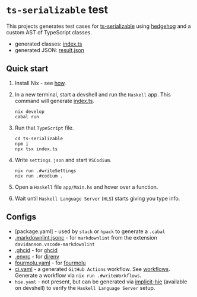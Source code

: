 # `ts-serializable` test

This projects generates test cases for [ts-serializable](https://github.com/LabEG/Serializable) using [hedgehog](https://hackage.haskell.org/package/hedgehog) and a custom AST of TypeScript classes.

- generated classes: [index.ts](./ts-serializable/index.ts)
- generated JSON: [result.json](./ts-serializable/result.json)

## Quick start

1. Install Nix - see [how](https://github.com/deemp/flakes/blob/main/README/InstallNix.md).

1. In a new terminal, start a devshell and run the `Haskell` app. This command will generate [index.ts](./ts-serializable/index.ts).

    ```console
    nix develop
    cabal run
    ```

1. Run that `TypeScript` file.

    ```console
    cd ts-serializable
    npm i
    npx tsx index.ts
    ```

1. Write `settings.json` and start `VSCodium`.

    ```console
    nix run .#writeSettings
    nix run .#codium .
    ```

1. Open a `Haskell` file `app/Main.hs` and hover over a function.

1. Wait until `Haskell Language Server` (`HLS`) starts giving you type info.

## Configs

- [package.yaml] - used by `stack` or `hpack` to generate a `.cabal`
- [.markdownlint.jsonc](./.markdownlint.jsonc) - for `markdownlint` from the extension `davidanson.vscode-markdownlint`
- [.ghcid](./.ghcid) - for [ghcid](https://github.com/ndmitchell/ghcid)
- [.envrc](./.envrc) - for [direnv](https://github.com/direnv/direnv)
- [fourmolu.yaml](./fourmolu.yaml) - for [fourmolu](https://github.com/fourmolu/fourmolu#configuration)
- [ci.yaml](.github/workflows/ci.yaml) - a generated `GitHub Actions` workflow. See [workflows](https://github.com/deemp/flakes/tree/main/workflows). Generate a workflow via `nix run .#writeWorkflows`.
- `hie.yaml` - not present, but can be generated via [implicit-hie](https://github.com/Avi-D-coder/implicit-hie) (available on devshell) to verify the `Haskell Language Server` setup.
